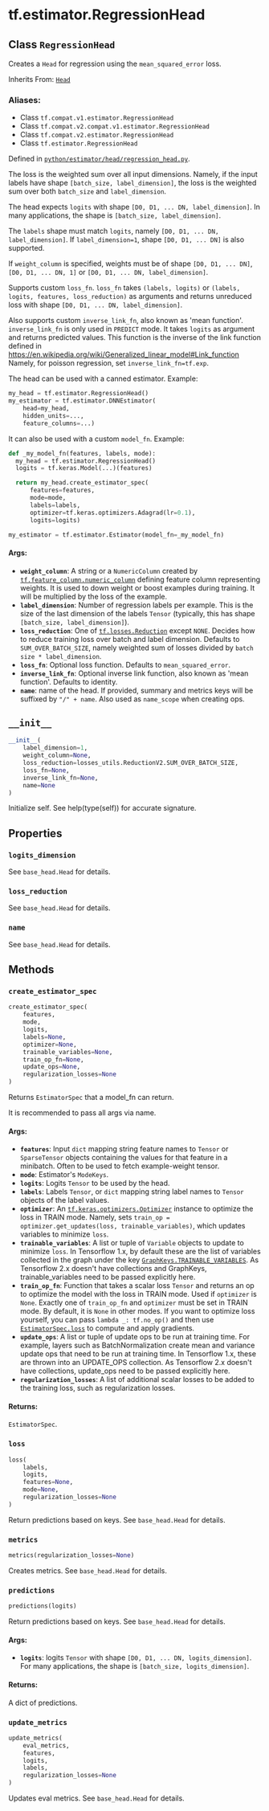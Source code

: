 <div itemscope itemtype="http://developers.google.com/ReferenceObject">
<meta itemprop="name" content="tf.estimator.RegressionHead" />
<meta itemprop="path" content="Stable" />
<meta itemprop="property" content="logits_dimension"/>
<meta itemprop="property" content="loss_reduction"/>
<meta itemprop="property" content="name"/>
<meta itemprop="property" content="__init__"/>
<meta itemprop="property" content="create_estimator_spec"/>
<meta itemprop="property" content="loss"/>
<meta itemprop="property" content="metrics"/>
<meta itemprop="property" content="predictions"/>
<meta itemprop="property" content="update_metrics"/>
</div>

# tf.estimator.RegressionHead

## Class `RegressionHead`

Creates a `Head` for regression using the `mean_squared_error` loss.

Inherits From: [`Head`](../../tf/estimator/Head.md)

### Aliases:

* Class `tf.compat.v1.estimator.RegressionHead`
* Class `tf.compat.v2.compat.v1.estimator.RegressionHead`
* Class `tf.compat.v2.estimator.RegressionHead`
* Class `tf.estimator.RegressionHead`



Defined in [`python/estimator/head/regression_head.py`](https://github.com/tensorflow/estimator/tree/master/tensorflow_estimator/python/estimator/head/regression_head.py).

<!-- Placeholder for "Used in" -->

The loss is the weighted sum over all input dimensions. Namely, if the input
labels have shape `[batch_size, label_dimension]`, the loss is the weighted
sum over both `batch_size` and `label_dimension`.

The head expects `logits` with shape `[D0, D1, ... DN, label_dimension]`.
In many applications, the shape is `[batch_size, label_dimension]`.

The `labels` shape must match `logits`, namely
`[D0, D1, ... DN, label_dimension]`. If `label_dimension=1`, shape
`[D0, D1, ... DN]` is also supported.

If `weight_column` is specified, weights must be of shape
`[D0, D1, ... DN]`, `[D0, D1, ... DN, 1]` or
`[D0, D1, ... DN, label_dimension]`.

Supports custom `loss_fn`. `loss_fn` takes `(labels, logits)` or
`(labels, logits, features, loss_reduction)` as arguments and returns
unreduced loss with shape `[D0, D1, ... DN, label_dimension]`.

Also supports custom `inverse_link_fn`, also known as 'mean function'.
`inverse_link_fn` is only used in `PREDICT` mode. It takes `logits` as
argument and returns predicted values. This function is the inverse of the
link function defined in
https://en.wikipedia.org/wiki/Generalized_linear_model#Link_function
Namely, for poisson regression, set `inverse_link_fn=tf.exp`.

The head can be used with a canned estimator. Example:

```python
my_head = tf.estimator.RegressionHead()
my_estimator = tf.estimator.DNNEstimator(
    head=my_head,
    hidden_units=...,
    feature_columns=...)
```

It can also be used with a custom `model_fn`. Example:

```python
def _my_model_fn(features, labels, mode):
  my_head = tf.estimator.RegressionHead()
  logits = tf.keras.Model(...)(features)

  return my_head.create_estimator_spec(
      features=features,
      mode=mode,
      labels=labels,
      optimizer=tf.keras.optimizers.Adagrad(lr=0.1),
      logits=logits)

my_estimator = tf.estimator.Estimator(model_fn=_my_model_fn)
```

#### Args:


* <b>`weight_column`</b>: A string or a `NumericColumn` created by
  <a href="../../tf/feature_column/numeric_column.md"><code>tf.feature_column.numeric_column</code></a> defining feature column representing
  weights. It is used to down weight or boost examples during training. It
  will be multiplied by the loss of the example.
* <b>`label_dimension`</b>: Number of regression labels per example. This is the size
  of the last dimension of the labels `Tensor` (typically, this has shape
  `[batch_size, label_dimension]`).
* <b>`loss_reduction`</b>: One of <a href="../../tf/losses/Reduction.md"><code>tf.losses.Reduction</code></a> except `NONE`. Decides how to
  reduce training loss over batch and label dimension. Defaults to
  `SUM_OVER_BATCH_SIZE`, namely weighted sum of losses divided by
  `batch size * label_dimension`.
* <b>`loss_fn`</b>: Optional loss function. Defaults to `mean_squared_error`.
* <b>`inverse_link_fn`</b>: Optional inverse link function, also known as 'mean
  function'. Defaults to identity.
* <b>`name`</b>: name of the head. If provided, summary and metrics keys will be
  suffixed by `"/" + name`. Also used as `name_scope` when creating ops.

<h2 id="__init__"><code>__init__</code></h2>

``` python
__init__(
    label_dimension=1,
    weight_column=None,
    loss_reduction=losses_utils.ReductionV2.SUM_OVER_BATCH_SIZE,
    loss_fn=None,
    inverse_link_fn=None,
    name=None
)
```

Initialize self.  See help(type(self)) for accurate signature.




## Properties

<h3 id="logits_dimension"><code>logits_dimension</code></h3>

See `base_head.Head` for details.


<h3 id="loss_reduction"><code>loss_reduction</code></h3>

See `base_head.Head` for details.


<h3 id="name"><code>name</code></h3>

See `base_head.Head` for details.




## Methods

<h3 id="create_estimator_spec"><code>create_estimator_spec</code></h3>

``` python
create_estimator_spec(
    features,
    mode,
    logits,
    labels=None,
    optimizer=None,
    trainable_variables=None,
    train_op_fn=None,
    update_ops=None,
    regularization_losses=None
)
```

Returns `EstimatorSpec` that a model_fn can return.

It is recommended to pass all args via name.

#### Args:


* <b>`features`</b>: Input `dict` mapping string feature names to `Tensor` or
  `SparseTensor` objects containing the values for that feature in a
  minibatch. Often to be used to fetch example-weight tensor.
* <b>`mode`</b>: Estimator's `ModeKeys`.
* <b>`logits`</b>: Logits `Tensor` to be used by the head.
* <b>`labels`</b>: Labels `Tensor`, or `dict` mapping string label names to `Tensor`
  objects of the label values.
* <b>`optimizer`</b>: An <a href="../../tf/keras/optimizers/Optimizer.md"><code>tf.keras.optimizers.Optimizer</code></a> instance to optimize the
  loss in TRAIN mode. Namely, sets `train_op = optimizer.get_updates(loss,
  trainable_variables)`, which updates variables to minimize `loss`.
* <b>`trainable_variables`</b>: A list or tuple of `Variable` objects to update to
  minimize `loss`. In Tensorflow 1.x, by default these are the list of
  variables collected in the graph under the key
  <a href="../../tf/GraphKeys.md#TRAINABLE_VARIABLES"><code>GraphKeys.TRAINABLE_VARIABLES</code></a>. As Tensorflow 2.x doesn't have
  collections and GraphKeys, trainable_variables need to be passed
  explicitly here.
* <b>`train_op_fn`</b>: Function that takes a scalar loss `Tensor` and returns an op
  to optimize the model with the loss in TRAIN mode. Used if `optimizer`
  is `None`. Exactly one of `train_op_fn` and `optimizer` must be set in
  TRAIN mode. By default, it is `None` in other modes. If you want to
  optimize loss yourself, you can pass `lambda _: tf.no_op()` and then use
  <a href="../../tf/estimator/EstimatorSpec.md#loss"><code>EstimatorSpec.loss</code></a> to compute and apply gradients.
* <b>`update_ops`</b>: A list or tuple of update ops to be run at training time. For
  example, layers such as BatchNormalization create mean and variance
  update ops that need to be run at training time. In Tensorflow 1.x,
  these are thrown into an UPDATE_OPS collection. As Tensorflow 2.x
  doesn't have collections, update_ops need to be passed explicitly here.
* <b>`regularization_losses`</b>: A list of additional scalar losses to be added to
  the training loss, such as regularization losses.


#### Returns:

`EstimatorSpec`.


<h3 id="loss"><code>loss</code></h3>

``` python
loss(
    labels,
    logits,
    features=None,
    mode=None,
    regularization_losses=None
)
```

Return predictions based on keys. See `base_head.Head` for details.


<h3 id="metrics"><code>metrics</code></h3>

``` python
metrics(regularization_losses=None)
```

Creates metrics. See `base_head.Head` for details.


<h3 id="predictions"><code>predictions</code></h3>

``` python
predictions(logits)
```

Return predictions based on keys.  See `base_head.Head` for details.


#### Args:


* <b>`logits`</b>: logits `Tensor` with shape `[D0, D1, ... DN, logits_dimension]`.
  For many applications, the shape is `[batch_size, logits_dimension]`.


#### Returns:

A dict of predictions.


<h3 id="update_metrics"><code>update_metrics</code></h3>

``` python
update_metrics(
    eval_metrics,
    features,
    logits,
    labels,
    regularization_losses=None
)
```

Updates eval metrics. See `base_head.Head` for details.




